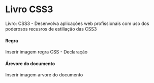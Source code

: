 # Livro CSS3

Livro: CSS3 - Desenvolva aplicações web profissionais com uso dos poderosos recusros de estiliação das CSS3

#### Regra

Inserir imagem regra CSS - Declaração

#### Árevore do documento

Inserir imagem arvore do documento
